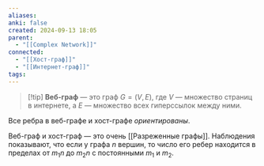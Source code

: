 ```yaml
---
aliases: 
anki: false
created: 2024-09-13 18:05
parent:
  - "[[Complex Network]]"
connected:
  - "[[Хост-граф]]"
  - "[[Интернет-граф]]"
tags:
---
```


> [!tip] **Веб-граф** 
— это граф $G=(V,E)$, где $V$ — множество страниц в интернете, а $E$ — множество всех гиперссылок между ними.

Все ребра в веб-графе и хост-графе *ориентированы*.


Веб-граф и хост-граф — это очень [[Pазреженные графы]]. Наблюдения показывают, что если у графа $n$ вершин, то число его ребер находится в пределах от $m_1n$ до $m_2n$ с постоянными $m_1$ и $m_2$.